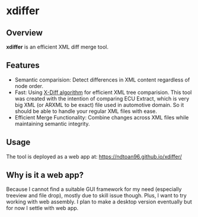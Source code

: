 # xdiffer
## Overview
**xdiffer** is an efficient XML diff merge tool.

## Features
- Semantic comparision: Detect differences in XML content regardless of node order.
- Fast: Using [X-Diff algorithm](https://pages.cs.wisc.edu/~yuanwang/papers/xdiff.pdf) for efficient XML tree comparision. This tool was created with the intention of comparing ECU Extract, which is very big XML (or ARXML to be exact) file used in automotive domain. So it should be able to handle your regular XML files with ease.
- Efficient Merge Functionality: Combine changes across XML files while maintaining semantic integrity.

## Usage
The tool is deployed as a web app at: https://ndtoan96.github.io/xdiffer/

## Why is it a web app?
Because I cannot find a suitable GUI framework for my need (especially treeview and file drop), mostly due to skill issue though. Plus, I want to try working with web assembly. I plan to make a desktop version eventually but for now I settle with web app.
